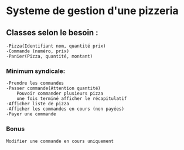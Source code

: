 # Systeme de gestion d'une pizzeria

## Classes selon le besoin :
    -Pizza(Identifiant nom, quantité prix)
    -Commande (numéro, prix)
    -Panier(Pizza, quantité, montant)
    

### Minimum syndicale:

    -Prendre les commandes
    -Passer commande(Attention quantité)
        Pouvoir commander plusieurs pizza
        une fois terminé afficher le récapitulatif
    -Afficher liste de pizza
    -Afficher les commandes en cours (non payées)
    -Payer une commande
    
### Bonus

    Modifier une commande en cours uniquement